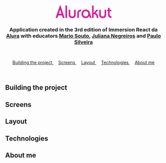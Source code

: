<h3
  align="center"
>
  <img
    width="180em"
    src="./readmeScreens/logo.svg"
  >
</h3>

<h3
  align="center"
>
  Application created in the 3rd edition of Immersion React da <a href="">Alura</a> with educators <a href="https://github.com/omariosouto">Mario Souto</a>, <a href="https://github.com/juunegreiros">Juliana Negreiros</a> and <a href="https://github.com/peas">Paulo Silveira</a>
</h3>

<br
/>
<p
  align="center"
>
  <a
    href="#building-the-project"
  >
    Building the project
  </a>&nbsp;&nbsp;&nbsp;
  <a
    href="#screens"
  >
    Screens
  </a>&nbsp;&nbsp;&nbsp;
  <a
    href="#Layout"
  >
    Layout
  </a>&nbsp;&nbsp;&nbsp;
  <a
    href="#Technologies"
  >
  Technologies
  </a>&nbsp;&nbsp;&nbsp;
  <a
    href="#About me"
  >
  About me
  </a>
</p>

<br
/>

## Building the project

## Screens

## Layout

## Technologies

## About me
